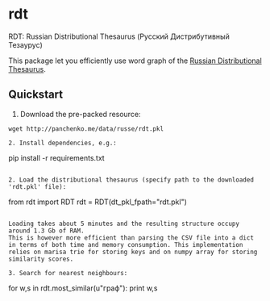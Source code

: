 # rdt
RDT: Russian Distributional Thesaurus (Русский Дистрибутивный Тезаурус)


This package let you efficiently use word graph of the [Russian Distributional Thesaurus](http://nlpub.ru/rdt). 

Quickstart
----

1. Download the pre-packed resource:
```
wget http://panchenko.me/data/russe/rdt.pkl

2. Install dependencies, e.g.:

```
pip install -r requirements.txt
```

2. Load the distributional thesaurus (specify path to the downloaded 'rdt.pkl' file):

```
from rdt import RDT
rdt = RDT(dt_pkl_fpath="rdt.pkl")
```

Loading takes about 5 minutes and the resulting structure occupy around 1.3 Gb of RAM.
This is however more efficient than parsing the CSV file into a dict in terms of both time and memory consumption. This implementation relies on marisa trie for storing keys and on numpy array for storing similarity scores. 

3. Search for nearest neighbours:

``` 
for w,s in rdt.most_similar(u"граф"):
    print w,s
```


```
